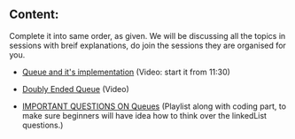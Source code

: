 ## Content: 
Complete it into same order, as given. We will be discussing all the topics in sessions with breif explanations, do join the sessions they are organised for you.

  
  * [Queue and it's implementation](https://www.youtube.com/watch?v=ZuIbZEJ9KvU&list=WL&index=59&t=1133s) (Video: start it from 11:30)
  
  * [Doubly Ended Queue](https://www.youtube.com/watch?v=V_NVMqxcNaI&list=PLKKfKV1b9e8ps6dD3QA5KFfHdiWj9cB1s&index=45) (Video)
  
  * [IMPORTANT QUESTIONS ON Queues](https://www.youtube.com/playlist?list=PLNmW52ef0uwtgYJRlfpXQMMmCYz_supCK) (Playlist along with coding part, to make sure beginners will have idea how to think over the linkedList questions.)
